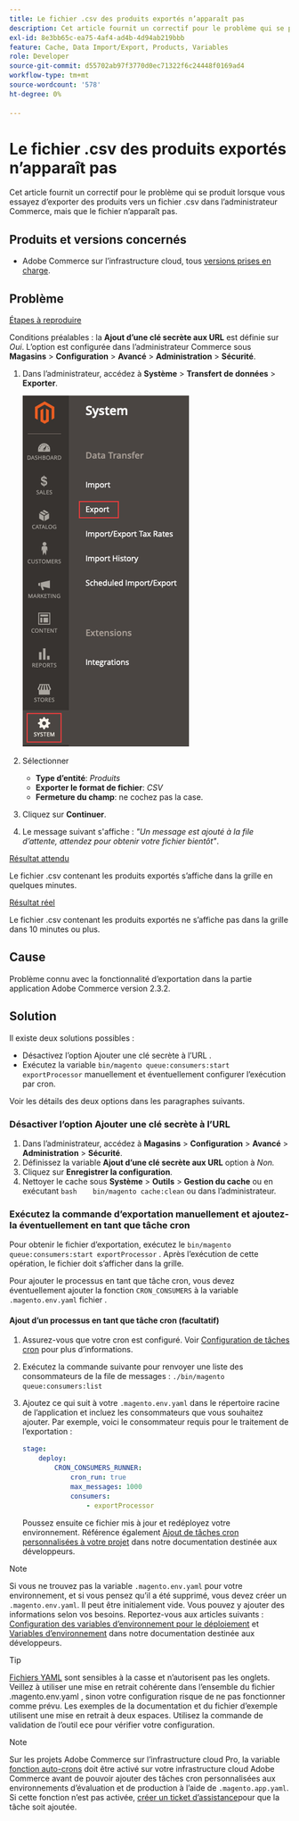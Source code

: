 ```yaml
---
title: Le fichier .csv des produits exportés n’apparaît pas
description: Cet article fournit un correctif pour le problème qui se produit lorsque vous essayez d’exporter des produits vers un fichier .csv dans l’administrateur Commerce, mais que le fichier n’apparaît pas.
exl-id: 8e3bb65c-ea75-4af4-ad4b-4d94ab219bbb
feature: Cache, Data Import/Export, Products, Variables
role: Developer
source-git-commit: d55702ab97f3770d0ec71322f6c24448f0169ad4
workflow-type: tm+mt
source-wordcount: '578'
ht-degree: 0%

---
```


# Le fichier .csv des produits exportés n’apparaît pas

Cet article fournit un correctif pour le problème qui se produit lorsque vous essayez d’exporter des produits vers un fichier .csv dans l’administrateur Commerce, mais que le fichier n’apparaît pas.

## Produits et versions concernés

* Adobe Commerce sur l’infrastructure cloud, tous [versions prises en charge](https://magento.com/sites/default/files/magento-software-lifecycle-policy.pdf).

## Problème

<u>Étapes à reproduire</u>

Conditions préalables : la **Ajout d’une clé secrète aux URL** est définie sur *Oui*. L’option est configurée dans l’administrateur Commerce sous **Magasins** > **Configuration** > **Avancé** > **Administration** > **Sécurité**.

1. Dans l’administrateur, accédez à **Système** > **Transfert de données** > **Exporter**.

   ![magento_export_products_2.3.4.png](assets/magento_export_products_2.3.4.png)

1. Sélectionner
   * **Type d’entité**: *Produits*
   * **Exporter le format de fichier**: *CSV*
   * **Fermeture du champ**: ne cochez pas la case.
1. Cliquez sur **Continuer**.
1. Le message suivant s&#39;affiche : *&quot;Un message est ajouté à la file d’attente, attendez pour obtenir votre fichier bientôt&quot;*.

<u>Résultat attendu</u>

Le fichier .csv contenant les produits exportés s’affiche dans la grille en quelques minutes.

<u>Résultat réel</u>

Le fichier .csv contenant les produits exportés ne s’affiche pas dans la grille dans 10 minutes ou plus.

## Cause

Problème connu avec la fonctionnalité d’exportation dans la partie application Adobe Commerce version 2.3.2.

## Solution

Il existe deux solutions possibles :

* Désactivez l’option Ajouter une clé secrète à l’URL .
* Exécutez la variable `bin/magento queue:consumers:start exportProcessor` manuellement et éventuellement configurer l’exécution par cron.

Voir les détails des deux options dans les paragraphes suivants.

### Désactiver l’option Ajouter une clé secrète à l’URL

1. Dans l’administrateur, accédez à **Magasins** > **Configuration** > **Avancé** > **Administration** > **Sécurité**.
1. Définissez la variable **Ajout d’une clé secrète aux URL** option à *Non.*
1. Cliquez sur **Enregistrer la configuration**.
1. Nettoyer le cache sous **Système** > **Outils** > **Gestion du cache** ou en exécutant    ```bash    bin/magento cache:clean``` ou dans l’administrateur.

### Exécutez la commande d’exportation manuellement et ajoutez-la éventuellement en tant que tâche cron

Pour obtenir le fichier d’exportation, exécutez le `bin/magento queue:consumers:start exportProcessor` . Après l’exécution de cette opération, le fichier doit s’afficher dans la grille.


Pour ajouter le processus en tant que tâche cron, vous devez éventuellement ajouter la fonction `CRON_CONSUMERS` à la variable `.magento.env.yaml` fichier .

#### Ajout d’un processus en tant que tâche cron (facultatif)

1. Assurez-vous que votre cron est configuré. Voir [Configuration de tâches cron](/docs/commerce-cloud-service/user-guide/configure/app/properties/crons-property.html) pour plus d’informations.
1. Exécutez la commande suivante pour renvoyer une liste des consommateurs de la file de messages :     `./bin/magento queue:consumers:list`
1. Ajoutez ce qui suit à votre `.magento.env.yaml` dans le répertoire racine de l’application et incluez les consommateurs que vous souhaitez ajouter. Par exemple, voici le consommateur requis pour le traitement de l’exportation :

   ```yaml
   stage:
       deploy:
           CRON_CONSUMERS_RUNNER:
               cron_run: true
               max_messages: 1000
               consumers:
                   - exportProcessor
   ```

   Poussez ensuite ce fichier mis à jour et redéployez votre environnement. Référence également [Ajout de tâches cron personnalisées à votre projet](/docs/commerce-cloud-service/user-guide/configure/app/properties/crons-property.html#add-custom-cron-jobs-to-your-project) dans notre documentation destinée aux développeurs.

>[!NOTE]
>
>Si vous ne trouvez pas la variable `.magento.env.yaml` pour votre environnement, et si vous pensez qu’il a été supprimé, vous devez créer un `.magento.env.yaml`. Il peut être initialement vide. Vous pouvez y ajouter des informations selon vos besoins. Reportez-vous aux articles suivants : [Configuration des variables d’environnement pour le déploiement](/docs/commerce-cloud-service/user-guide/configure/env/configure-env-yaml.html) et [Variables d’environnement](/docs/commerce-cloud-service/user-guide/configure/env/stage/variables-intro.html) dans notre documentation destinée aux développeurs.

>[!TIP]
>
>[Fichiers YAML](https://experienceleague.adobe.com/docs/commerce-cloud-service/user-guide/configure/env/configure-env-yaml.html) sont sensibles à la casse et n’autorisent pas les onglets. Veillez à utiliser une mise en retrait cohérente dans l’ensemble du fichier .magento.env.yaml , sinon votre configuration risque de ne pas fonctionner comme prévu. Les exemples de la documentation et du fichier d’exemple utilisent une mise en retrait à deux espaces. Utilisez la commande de validation de l’outil ece pour vérifier votre configuration.

>[!NOTE]
>
>Sur les projets Adobe Commerce sur l’infrastructure cloud Pro, la variable [fonction auto-crons](/docs/commerce-cloud-service/user-guide/configure/app/properties/crons-property.html?lang=en#crontab) doit être activé sur votre infrastructure cloud Adobe Commerce avant de pouvoir ajouter des tâches cron personnalisées aux environnements d’évaluation et de production à l’aide de `.magento.app.yaml`. Si cette fonction n’est pas activée, [créer un ticket d’assistance](/help/help-center-guide/help-center/magento-help-center-user-guide.md#submit-ticket)pour que la tâche soit ajoutée.
